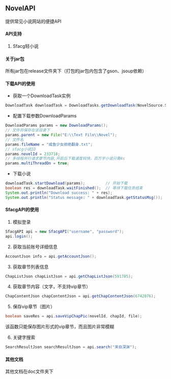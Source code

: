 ## NovelAPI
提供常见小说网站的便捷API

#### API支持

1. Sfacg轻小说

#### 关于jar包

所有jar包在release文件夹下（打包的jar包内包含了gson、jsoup依赖）

#### 下载API的使用

- 获取一个DownloadTask实例

```java
DownloadTask downloadTask = DownloadTasks.getDownloadTask(NovelSource.Sfacg);
```

- 配置下载参数DownloadParams

```java
DownloadParams params = new DownloadParams();
// 文件将保存在该目录下
params.parent = new File("E:\\Text File\\Novel");
// 文件名
params.fileName = "咸鱼少女拒绝翻身.txt";
// sfacg小说ID
params.novelId = 233718;
// 多线程并行请求章节内容,开启后下载速度较快，百万字小说只需4s
params.multiThreadOn = true;									
```

- 下载小说

```java
downloadTask.startDownload(params);			// 开始下载
boolean res = downloadTask.waitFinished();	// 等待下载任务结束
System.out.println("Download success: " + res);
System.out.println("Status message: " + downloadTask.getStatusMsg());
```

#### SfacgAPI的使用

1. 模拟登录

```java
SfacgAPI api = new SfacgAPI("username", "password");
api.login();
```

2. 获取当前账号详细信息

```java
AccountJson info = api.getAccountJson();
```

3. 获取章节列表信息

```java
ChapListJson chapListJson = api.getChapListJson(591785);
```

4. 获取章节内容（文字，不支持vip章节）

```java
ChapContentJson chapContentJson = api.getChapContentJson(6742076);
```

5. 保存vip章节（图片）

```java
boolean saveRes = api.saveVipChapPic(novelId, chapId, file);
```

该函数只能保存图片形式的vip章节，而且图片非常模糊

6. 关键字搜索

```java
SearchResultJson searchResultJson = api.search("来自深渊");
```

#### 其他文档

其他文档在doc文件夹下
